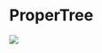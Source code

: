 # ProperTree
[![](https://jitpack.io/v/kasptom/ProperTree.svg)](https://jitpack.io/#kasptom/ProperTree)
